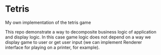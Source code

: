 # Tetris
My own implementation of the tetris game

This repo demonstrate a way to decomposite business logic of application and display logic.
In this case game logic does not depend on a way we display game to user or get user input (we can implement Renderer interface for playing on a printer, for example).
